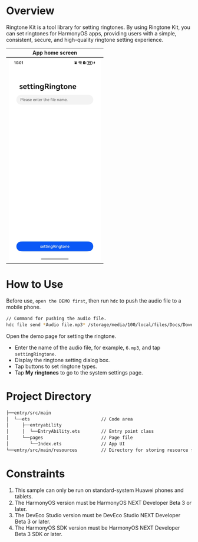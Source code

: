 # Overview

Ringtone Kit is a tool library for setting ringtones. By using Ringtone Kit, you can set ringtones for HarmonyOS apps, providing users with a simple, consistent, secure, and high-quality ringtone setting experience.

|                     **App home screen**                      |
| :----------------------------------------------------------: |
| <img src="./screenshots/main_en.jpg"  width="250" align="middle" /> |

# How to Use

Before use, `open the DEMO first`, then run `hdc` to push the audio file to a mobile phone.

```bash
// Command for pushing the audio file.
hdc file send *Audio file.mp3* /storage/media/100/local/files/Docs/Download/com.example.uiextension
```

Open the demo page for setting the ringtone.

- Enter the name of the audio file, for example, `6.mp3`, and tap `settingRingtone`.
- Display the ringtone setting dialog box.
- Tap buttons to set ringtone types.
- Tap **My ringtones** to go to the system settings page.

# Project Directory

```bash
├──entry/src/main
│  └──ets                           // Code area
│     ├──entryability
│     │  └──EntryAbility.ets        // Entry point class
│     └──pages                      // Page file
│        └──Index.ets               // App UI
└──entry/src/main/resources         // Directory for storing resource files
```

# Constraints

1. This sample can only be run on standard-system Huawei phones and tablets.
2. The HarmonyOS version must be HarmonyOS NEXT Developer Beta 3 or later.
3. The DevEco Studio version must be DevEco Studio NEXT Developer Beta 3 or later.
4. The HarmonyOS SDK version must be HarmonyOS NEXT Developer Beta 3 SDK or later.
